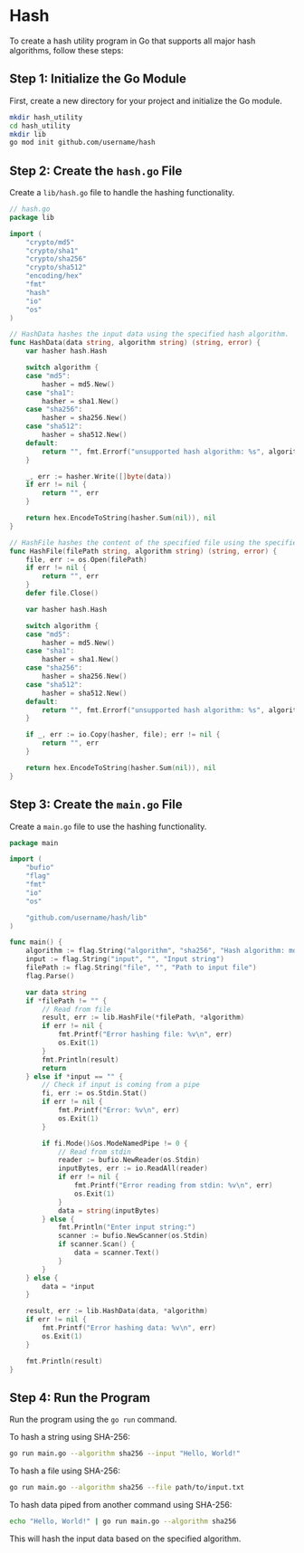 # Hash

To create a hash utility program in Go that supports all major hash algorithms, follow these steps:

## Step 1: Initialize the Go Module

First, create a new directory for your project and initialize the Go module.

```sh
mkdir hash_utility
cd hash_utility
mkdir lib
go mod init github.com/username/hash
```

## Step 2: Create the `hash.go` File

Create a `lib/hash.go` file to handle the hashing functionality.

```go
// hash.go
package lib

import (
	"crypto/md5"
	"crypto/sha1"
	"crypto/sha256"
	"crypto/sha512"
	"encoding/hex"
	"fmt"
	"hash"
	"io"
	"os"
)

// HashData hashes the input data using the specified hash algorithm.
func HashData(data string, algorithm string) (string, error) {
    var hasher hash.Hash

    switch algorithm {
    case "md5":
        hasher = md5.New()
    case "sha1":
        hasher = sha1.New()
    case "sha256":
        hasher = sha256.New()
    case "sha512":
        hasher = sha512.New()
    default:
        return "", fmt.Errorf("unsupported hash algorithm: %s", algorithm)
    }

    _, err := hasher.Write([]byte(data))
    if err != nil {
        return "", err
    }

    return hex.EncodeToString(hasher.Sum(nil)), nil
}

// HashFile hashes the content of the specified file using the specified hash algorithm.
func HashFile(filePath string, algorithm string) (string, error) {
    file, err := os.Open(filePath)
    if err != nil {
        return "", err
    }
    defer file.Close()

    var hasher hash.Hash

    switch algorithm {
    case "md5":
        hasher = md5.New()
    case "sha1":
        hasher = sha1.New()
    case "sha256":
        hasher = sha256.New()
    case "sha512":
        hasher = sha512.New()
    default:
        return "", fmt.Errorf("unsupported hash algorithm: %s", algorithm)
    }

    if _, err := io.Copy(hasher, file); err != nil {
        return "", err
    }

    return hex.EncodeToString(hasher.Sum(nil)), nil
}

```

## Step 3: Create the `main.go` File

Create a `main.go` file to use the hashing functionality.

```go
package main

import (
	"bufio"
	"flag"
	"fmt"
	"io"
	"os"

	"github.com/username/hash/lib"
)

func main() {
	algorithm := flag.String("algorithm", "sha256", "Hash algorithm: md5, sha1, sha256, sha512")
	input := flag.String("input", "", "Input string")
	filePath := flag.String("file", "", "Path to input file")
	flag.Parse()

	var data string
	if *filePath != "" {
		// Read from file
		result, err := lib.HashFile(*filePath, *algorithm)
		if err != nil {
			fmt.Printf("Error hashing file: %v\n", err)
			os.Exit(1)
		}
		fmt.Println(result)
		return
	} else if *input == "" {
		// Check if input is coming from a pipe
		fi, err := os.Stdin.Stat()
		if err != nil {
			fmt.Printf("Error: %v\n", err)
			os.Exit(1)
		}

		if fi.Mode()&os.ModeNamedPipe != 0 {
			// Read from stdin
			reader := bufio.NewReader(os.Stdin)
			inputBytes, err := io.ReadAll(reader)
			if err != nil {
				fmt.Printf("Error reading from stdin: %v\n", err)
				os.Exit(1)
			}
			data = string(inputBytes)
		} else {
			fmt.Println("Enter input string:")
			scanner := bufio.NewScanner(os.Stdin)
			if scanner.Scan() {
				data = scanner.Text()
			}
		}
	} else {
		data = *input
	}

	result, err := lib.HashData(data, *algorithm)
	if err != nil {
		fmt.Printf("Error hashing data: %v\n", err)
		os.Exit(1)
	}

	fmt.Println(result)
}

```

## Step 4: Run the Program

Run the program using the `go run` command.

To hash a string using SHA-256:

```sh
go run main.go --algorithm sha256 --input "Hello, World!"
```

To hash a file using SHA-256:

```sh
go run main.go --algorithm sha256 --file path/to/input.txt
```

To hash data piped from another command using SHA-256:

```sh
echo "Hello, World!" | go run main.go --algorithm sha256
```

This will hash the input data based on the specified algorithm.
